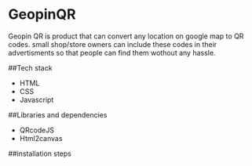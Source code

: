# GeopinQR
Geopin QR is product that can convert any location on google map to QR codes. small shop/store owners can include these codes in their advertisments so that people can find them wothout any hassle.

##Tech stack
* HTML
* CSS
* Javascript

##Libraries and dependencies
* QRcodeJS
* Html2canvas

##installation steps
